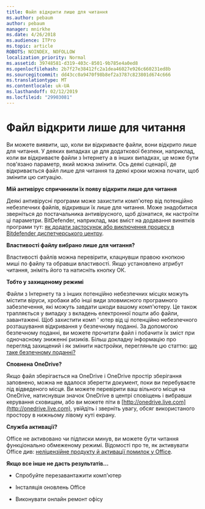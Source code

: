 ```yaml
---
title: Файл відкрити лише для читання
ms.author: pebaum
author: pebaum
manager: mnirkhe
ms.date: 4/26/2018
ms.audience: ITPro
ms.topic: article
ROBOTS: NOINDEX, NOFOLLOW
localization_priority: Normal
ms.assetid: 39748581-d319-403c-8501-9b785e4a0ed8
ms.openlocfilehash: 2b7f27e38412fc2a1dea46027e926c660231ed8b
ms.sourcegitcommit: dd43cc0a9470f98b8ef2a3787c823801d674c666
ms.translationtype: MT
ms.contentlocale: uk-UA
ms.lasthandoff: 02/12/2019
ms.locfileid: "29903081"
---
```

# <a name="file-open-read-only"></a>Файл відкрити лише для читання

Ви можете виявити, що, коли ви відкриваєте файли, вони відкрито лише для читання. У деяких випадках це для додаткової безпеки, наприклад, коли ви відкриваєте файли з Інтернету а в інших випадках, це може бути пов'язано параметр, який можна змінити. Ось деякі сценарії, де відкривається файл лише для читання та деякі кроки можна почати, щоб змінити цю ситуацію.
  
 **Мій антивірус спричинили їх появу відкрити лише для читання**
  
Деякі антивірусні програми може захистити комп'ютер від потенційно небезпечних файлів, відкривши їх лише для читання. Може знадобитися зверніться до постачальника антивірусного, щоб дізнатися, як настроїти ці параметри. BitDefender, наприклад, має вміст на додавання винятків програми тут: [як додати застосунок або виключення процесу в Bitdefender диспетчерського центру](https://www.bitdefender.com/support/how-to-add-application-or-process-exclusions-in-bitdefender-control-center-1119.mdl).
  
 **Властивості файлу вибрано лише для читання?**
  
Властивості файлів можна перевірити, клацнувши правою кнопкою миші по файлу та обравши властивості. Якщо установлено атрибут читання, зніміть його та натисніть кнопку ОК.
  
 **Тобто у захищеному режимі**
  
Файли з Інтернету та з інших потенційно небезпечних місцях можуть містити віруси, хробаки або інші види зловмисного програмного забезпечення, які можуть завдати шкоди вашому комп'ютеру. Це також трапляється у випадку з вкладень електронної пошти або файли, завантажені. Щоб захистити комп ' ютер від ці потенційно небезпечного розташування відкривання у безпечному поданні. За допомогою безпечному поданні, ви можете прочитати файл і побачити їх зміст при одночасному зниженні ризиків. Більш докладну інформацію про перегляд захищений і як змінити настройки, перегляньте цю статтю: [що таке безпечному поданні?](https://support.office.com/article/d6f09ac7-e6b9-4495-8e43-2bbcdbcb6653)
  
 **Сповнена OneDrive?**
  
Якщо файл зберігається на OneDrive і OneDrive простір зберігання заповнено, можна не вдалося зберегти документ, поки ви перебуваєте під відведеного місця. Ви можете перевірити ваш вільного місця на OneDrive, натиснувши значок OneDrive в центрі сповіщень і вибравши керування сховищем, або ви можете піти в [http://onedrive.live.com](http://onedrive.live.com), увійдіть і зверніть увагу, обсяг використаного простору в нижньому лівому куті екрану.
  
 **Служба активації?**
  
Office не активовано чи підписки минув, ви можете бути читання функціонально обмеженому режимі. Відомості про те, як активувати Office див: [неліцензійне продукту й активації помилок у Office](https://support.office.com/article/0d23d3c0-c19c-4b2f-9845-5344fedc4380).
  
 **Якщо все інше не дасть результатів...**
  
- Спробуйте перезавантажити комп'ютер
    
- Інсталяція оновлень Office
    
- Виконувати онлайн ремонт офісу
    

